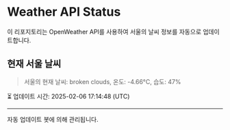 
# Weather API Status

이 리포지토리는 OpenWeather API를 사용하여 서울의 날씨 정보를 자동으로 업데이트합니다.

## 현재 서울 날씨
> 서울의 현재 날씨: broken clouds, 온도: -4.66°C, 습도: 47%

⏳ 업데이트 시간: 2025-02-06 17:14:48 (UTC)

---
자동 업데이트 봇에 의해 관리됩니다.
